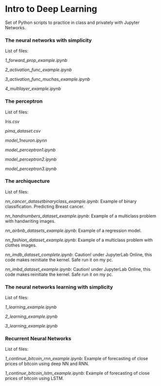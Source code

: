 # Intro to Deep Learning

Set of Python scripts to practice in class and privately with Jupyter Networks.


### The neural networks with simplicity
List of files:

*1_forward_prop_example.ipynb*

*2_activation_func_example.ipynb*

*3_activation_func_muchas_example.ipynb*

*4_multilayer_example.ipynb*



### The perceptron
List  of files:

*Iris.csv*

*pima_dataset.csv*

*model_1neuron.ipynn*

*model_perceptron1.ipynb*

*model_perceptron2.ipynb*

*model_perceptron3.ipynb*



### The archiquecture
List  of files:

*nn_cancer_datasetbinaryclass_example.ipynb*: Example of binary classification. Predicting Breast cancer.

*nn_handnumbers_dataset_example.ipynb*: Example of a multiclass problem with handwriting images. 

*nn_airbnb_datasets_example.ipynb*: Example of a regression model.

*nn_fashion_dataset_example.ipynb*: Example of a multiclass problem with clothes images.

*nn_imdb_dataset_complete.ipynb*: Caution! under JupyterLab Online, this code makes reinitiate the kernel. Safe run it on my pc.

*nn_imbd_dataset_example.ipynb*: Caution! under JupyterLab Online, this code makes reinitiate the kernel. Safe run it on my pc.



### The neural networks learning with simplicity
List  of files:

*1_learning_example.ipynb*

*2_learning_example.ipynb*

*3_learning_example.ipynb*



### Recurrent Neural Networks
List  of files:

*1_continue_bitcoin_rnn_example.ipynb*: Example of forecasting of close prices of bitcoin using deep NN and RNN.

*1_continue_bitcoin_lstm_example.ipynb*: Example of forecasting of close prices of bitcoin using LSTM.

